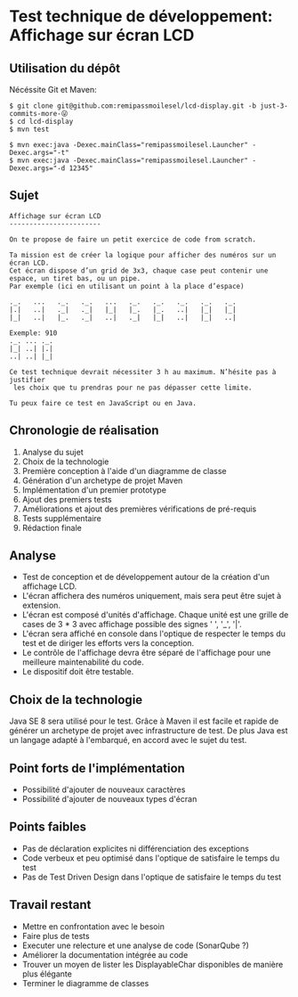 # Test technique de développement: Affichage sur écran LCD

## Utilisation du dépôt

Nécéssite Git et Maven:

    $ git clone git@github.com:remipassmoilesel/lcd-display.git -b just-3-commits-more-😜
    $ cd lcd-display
    $ mvn test

    $ mvn exec:java -Dexec.mainClass="remipassmoilesel.Launcher" -Dexec.args="-t"
    $ mvn exec:java -Dexec.mainClass="remipassmoilesel.Launcher" -Dexec.args="-d 12345"


## Sujet

    Affichage sur écran LCD
    -----------------------
     
    On te propose de faire un petit exercice de code from scratch.
     
    Ta mission est de créer la logique pour afficher des numéros sur un écran LCD. 
    Cet écran dispose d’un grid de 3x3, chaque case peut contenir une espace, un tiret bas, ou un pipe.
    Par exemple (ici en utilisant un point à la place d’espace)
     
    ._.   ...   ._.   ._.   ...   ._.   ._.   ._.   ._.   ._.
    |.|   ..|   ._|   ._|   |_|   |_.   |_.   ..|   |_|   |_|
    |_|   ..|   |_.   ._|   ..|   ._|   |_|   ..|   |_|   ..|
     
    Exemple: 910
    ._. ... ._.
    |_| ..| |.|
    ..| ..| |_|
    
    Ce test technique devrait nécessiter 3 h au maximum. N’hésite pas à justifier
     les choix que tu prendras pour ne pas dépasser cette limite.
     
    Tu peux faire ce test en JavaScript ou en Java.

## Chronologie de réalisation

1. Analyse du sujet
1. Choix de la technologie
1. Première conception à l'aide d'un diagramme de classe
1. Génération d'un archetype de projet Maven
1. Implémentation d'un premier prototype
1. Ajout des premiers tests
1. Améliorations et ajout des premières vérifications de pré-requis 
1. Tests supplémentaire
1. Rédaction finale
 
## Analyse

- Test de conception et de développement autour de la création d'un affichage LCD.
- L'écran affichera des numéros uniquement, mais sera peut être sujet à extension.
- L'écran est composé d'unités d'affichage. Chaque unité est une grille de cases de 3 * 3 avec affichage possible des signes ' ', '_', '|'.
- L'écran sera affiché en console dans l'optique de respecter le temps du test et de diriger les efforts vers la conception.
- Le contrôle de l'affichage devra être séparé de l'affichage pour une meilleure maintenabilité du code.
- Le dispositif doit être testable.

## Choix de la technologie

Java SE 8 sera utilisé pour le test. Grâce à Maven il est facile et rapide de générer un archetype de projet avec infrastructure de test.
De plus Java est un langage adapté à l'embarqué, en accord avec le sujet du test.

## Point forts de l'implémentation

- Possibilité d'ajouter de nouveaux caractères
- Possibilité d'ajouter de nouveaux types d'écran

## Points faibles

- Pas de déclaration explicites ni différenciation des exceptions
- Code verbeux et peu optimisé dans l'optique de satisfaire le temps du test
- Pas de Test Driven Design dans l'optique de satisfaire le temps du test 

## Travail restant

- Mettre en confrontation avec le besoin
- Faire plus de tests
- Executer une relecture et une analyse de code (SonarQube ?) 
- Améliorer la documentation intégrée au code
- Trouver un moyen de lister les DisplayableChar disponibles de manière plus élégante
- Terminer le diagramme de classes


